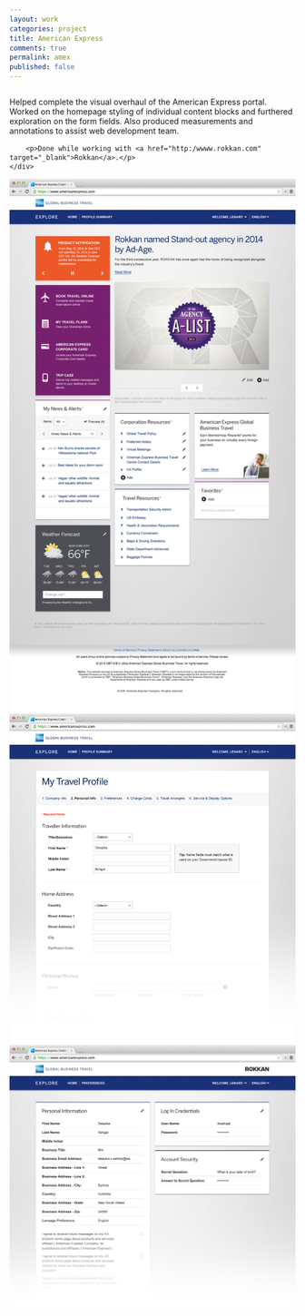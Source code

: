 ```yaml
---
layout: work
categories: project
title: American Express
comments: true
permalink: amex
published: false
---
```


<div class="row clearfix">
	<div class="column full">
		<p>Helped complete the visual overhaul of the American Express portal. Worked on the homepage styling of individual content blocks and furthered exploration on the form fields. Also produced measurements and annotations to assist web development team.</p>

		<p>Done while working with <a href="http:/wwww.rokkan.com" target="_blank">Rokkan</a>.</p>
	</div>
</div>

<div class="row clearfix project-image">
	<div class="column full">
		<img src="/img/proj/amex/img-1.jpg" alt="">
	</div>
</div>
<div class="row clearfix project-image">
	<div class="column full">
		<img src="/img/proj/amex/img-2.png" alt="">
	</div>
</div>
<div class="row clearfix project-image">
	<div class="column full">
		<img src="/img/proj/amex/img-3.png" alt="">
	</div>
</div>
